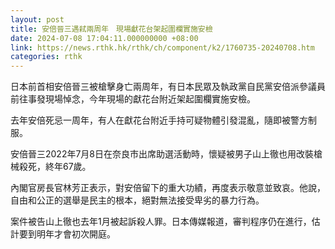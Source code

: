 ```yaml
---
layout: post
title: 安倍晉三遇弒兩周年　現場獻花台架起圍欄實施安檢
date: 2024-07-08 17:04:11.000000000 +08:00
link: https://news.rthk.hk/rthk/ch/component/k2/1760735-20240708.htm
categories: rthk
---
```


日本前首相安倍晉三被槍擊身亡兩周年，有日本民眾及執政黨自民黨安倍派參議員前往事發現場悼念，今年現場的獻花台附近架起圍欄實施安檢。

去年安倍死忌一周年，有人在獻花台附近手持可疑物體引發混亂，隨即被警方制服。

安倍晉三2022年7月8日在奈良市出席助選活動時，懷疑被男子山上徹也用改裝槍械殺死，終年67歲。

內閣官房長官林芳正表示，對安倍留下的重大功績，再度表示敬意並致哀。他說，自由和公正的選舉是民主的根本，絕對無法接受卑劣的暴力行為。

案件被告山上徹也去年1月被起訴殺人罪。日本傳媒報道，審判程序仍在進行，估計要到明年才會初次開庭。
